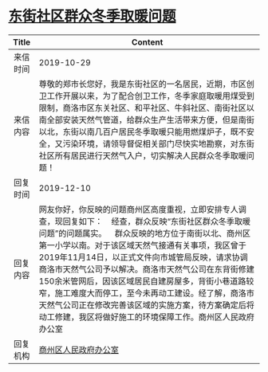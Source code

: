 # <a href="http://www.shangluo.gov.cn/zmhd/ldxxxx.jsp?urltype=leadermail.LeaderMailContentUrl&wbtreeid=1112&leadermailid=5530">东街社区群众冬季取暖问题</a>
|Title|Content|
|:---:|---|
|来信时间|2019-10-29|
|来信内容|尊敬的郑市长您好，我是东街社区的一名居民，近期，市区创卫工作开展以来，为了配合创卫工作，冬季家庭取暖用煤受到限制，商洛市区东关社区、和平社区、牛斜社区、南街社区以南全部安装天然气管道，给群众生产生活带来方便，但是南街以北，东街以南几百户居民冬季取暖只能用燃煤炉子，既不安全，又污染环境，请领导督促相关部门尽快实地勘察，对东街社区所有居民进行天然气入户，切实解决人民群众冬季取暖问题！|
|回复时间|2019-12-10|
|回复内容|网友你好，你反映的问题商州区高度重视，立即安排专人调查，现回复如下：    经查，群众反映“东街社区群众冬季取暖问题”的问题属实。    群众反映的地方位于南街以北、商州区第一小学以南。对于该区域天然气接通有关事项，我区曾于2019年11月14日，以正式文件向市城管局反映，请求协调商洛市天然气公司予以解决。商洛市天然气公司在东背街修建150余米管网后，因该区域居民自建房屋多，背街小巷道路较窄，施工难度大而停工，至今未再动工建设。经了解，商洛市天然气公司正在修改完善该区域的实施方案，待方案确定后将动工修建，我区将做好施工的环境保障工作。商州区人民政府办公室|
|回复机构|<a href="../../categories/agencies/商州区人民政府办公室.md">商州区人民政府办公室</a>|